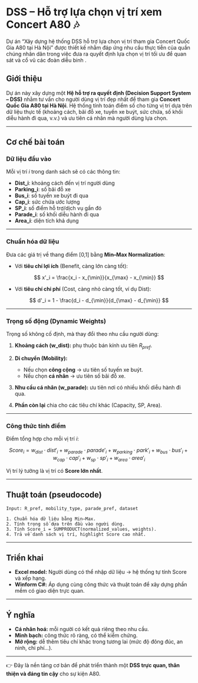 # DSS – Hỗ trợ lựa chọn vị trí xem Concert A80 🎶
Dự án “Xây dựng hệ thống DSS hỗ trợ lựa chọn vị trí tham gia Concert Quốc Gia A80 tại Hà Nội” được thiết kế nhằm đáp ứng nhu cầu thực tiễn của quần chúng nhân dân trong việc đưa ra quyết định lựa chọn vị trí tối ưu để quan sát và cổ vũ các đoàn diễu binh .

## Giới thiệu

Dự án này xây dựng một **Hệ hỗ trợ ra quyết định (Decision Support System – DSS)** nhằm tư vấn cho người dùng vị trí đẹp nhất để tham gia **Concert Quốc Gia A80 tại Hà Nội**.
Hệ thống tính toán điểm số cho từng vị trí dựa trên dữ liệu thực tế (khoảng cách, bãi đỗ xe, tuyến xe buýt, sức chứa, số khối diễu hành đi qua, v.v.) và ưu tiên cá nhân mà người dùng lựa chọn.

---

## Cơ chế bài toán

### Dữ liệu đầu vào

Mỗi vị trí $i$ trong danh sách sẽ có các thông tin:

* **Dist\_i**: khoảng cách đến vị trí người dùng
* **Parking\_i**: số bãi đỗ xe
* **Bus\_i**: số tuyến xe buýt đi qua
* **Cap\_i**: sức chứa ước lượng
* **SP\_i**: số điểm hỗ trợ/dịch vụ gần đó
* **Parade\_i**: số khối diễu hành đi qua
* **Area\_i**: diện tích khả dụng

---

### Chuẩn hóa dữ liệu

Đưa các giá trị về thang điểm \[0,1] bằng **Min–Max Normalization**:

* Với **tiêu chí lợi ích** (Benefit, càng lớn càng tốt):

$$
x'_i = \frac{x_i - x_{\min}}{x_{\max} - x_{\min}}
$$

* Với **tiêu chí chi phí** (Cost, càng nhỏ càng tốt, ví dụ Dist):

$$
d'_i = 1 - \frac{d_i - d_{\min}}{d_{\max} - d_{\min}}
$$

---

### Trọng số động (Dynamic Weights)

Trọng số không cố định, mà thay đổi theo nhu cầu người dùng:

1. **Khoảng cách (w\_dist):** phụ thuộc bán kính ưu tiên $R_{pref}$.
2. **Di chuyển (Mobility):**

   * Nếu chọn **công cộng** → ưu tiên số tuyến xe buýt.
   * Nếu chọn **cá nhân** → ưu tiên số bãi đỗ xe.
3. **Nhu cầu cá nhân (w\_parade):** ưu tiên nơi có nhiều khối diễu hành đi qua.
4. **Phần còn lại** chia cho các tiêu chí khác (Capacity, SP, Area).

---

### Công thức tính điểm

Điểm tổng hợp cho mỗi vị trí $i$:

$$
Score_i = w_{dist}\cdot dist'_i 
        + w_{parade}\cdot parade'_i 
        + w_{parking}\cdot park'_i 
        + w_{bus}\cdot bus'_i 
        + w_{cap}\cdot cap'_i 
        + w_{sp}\cdot sp'_i 
        + w_{area}\cdot area'_i
$$

Vị trí lý tưởng là vị trí có **Score lớn nhất**.

---

## Thuật toán (pseudocode)

```plaintext
Input: R_pref, mobility_type, parade_pref, dataset

1. Chuẩn hóa dữ liệu bằng Min–Max.
2. Tính trọng số dựa trên đầu vào người dùng.
3. Tính Score_i = SUMPRODUCT(normalized_values, weights).
4. Trả về danh sách vị trí, highlight Score cao nhất.
```

---

## Triển khai

* **Excel model:** Người dùng có thể nhập dữ liệu → hệ thống tự tính Score và xếp hạng.
* **Winform C#:** Áp dụng cùng công thức và thuật toán để xây dựng phần mềm có giao diện trực quan.

---

## Ý nghĩa

* **Cá nhân hoá:** mỗi người có kết quả riêng theo nhu cầu.
* **Minh bạch:** công thức rõ ràng, có thể kiểm chứng.
* **Mở rộng:** dễ thêm tiêu chí khác trong tương lai (mức độ đông đúc, an ninh, chi phí…).

---

👉 Đây là nền tảng cơ bản để phát triển thành một **DSS trực quan, thân thiện và đáng tin cậy** cho sự kiện A80.

